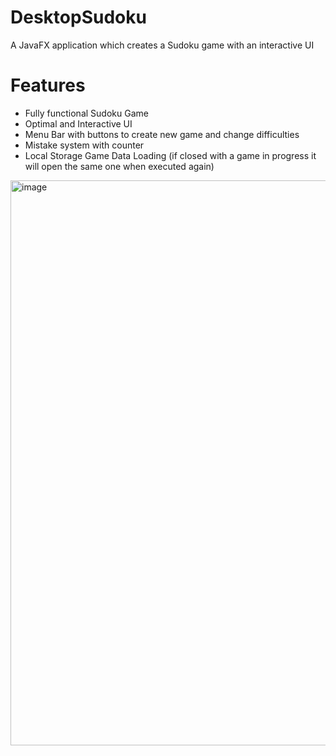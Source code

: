 # DesktopSudoku
A JavaFX application which creates a Sudoku game with an interactive UI
#
# Features
- Fully functional Sudoku Game
- Optimal and Interactive UI
- Menu Bar with buttons to create new game and change difficulties
- Mistake system with counter
- Local Storage Game Data Loading (if closed with a game in progress it will open the same one when executed again)


<img width="904" alt="image" src="https://github.com/nsider4/DesktopSudoku/assets/115684594/84db7f9d-1eab-4fde-a7ef-0dc88da47e5e">
